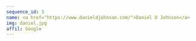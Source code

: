 ```yaml
---
sequence_id: 3
name: <a href="https://www.danieldjohnson.com/">Daniel D Johnson</a>
img: daniel.jpg
affil: Google
---
```

